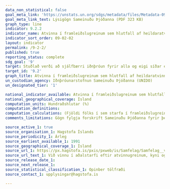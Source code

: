 ```yaml
---
data_non_statistical: false
goal_meta_link: 'https://unstats.un.org/sdgs/metadata/files/Metadata-09-02-02.pdf '
goal_meta_link_text: Lýsigögn Sameinuðu Þjóðanna (PDF 323 KB)
graph_type: line
indicator: 9.2.2
indicator_name: Atvinna í framleiðslugreinum sem hlutfall af heildaratvinnuþátttöku.
indicator_sort_order: 09-02-02
layout: indicator
permalink: /9-2-2/
published: true
reporting_status: complete
sdg_goal: '9'
target: Stuðlað verði að sjálfbærri iðnþróun fyrir alla og eigi síðar en árið 2030 hafi hlutur iðnaðar í atvinnulífi og vergri landsframleiðslu aukist verulega í ljósi aðstæðna heima fyrir og tvöfaldast í þeim þróunarlöndum sem skemmst eru á veg komin.
target_id: '9.2'
graph_title: Atvinna í framleiðslugreinum sem hlutfall af heildaratvinnuþátttöku.
un_custodian_agency: Iðnþróunarstofnun Sameinuðu Þjóðanna (UNIDO)
un_designated_tier: '1'

national_indicator_available: Atvinna í framleiðslugreinum sem hlutfall af heildaratvinnuþátttöku.
national_geographical_coverage: Ísland
computation_units: Hundraðshlutar (%)
computation_definitions:
computation_calculations: (Fjöldi fólks í sem starfa í framleiðslugreinum / Fjöldi vinnandi fólks á atvinnumarkaði) * 100
comments_limitations: Gögn fylgja forskrift Sameinuðu Þjóðanna fyrir þennan mælikvarða. Þessi mælikvarði var fundinn í samstarfi við sérfræðinga á þessu sviði.

source_active_1: true
source_organisation_1: Hagstofa Íslands
source_periodicity_1: Árleg
source_earliest_available_1: 1991
source_geographical_coverage_1: Ísland
source_url_1: https://px.hagstofa.is/pxis/pxweb/is/Samfelag/Samfelag__vinnumarkadur__vinnumarkadsrannsokn__3_arstolur/VIN01106.px
source_url_text_1: Við vinnu í aðalstarfi eftir atvinnugreinum, kyni og búsetu 1991-2018
source_release_date_1:
source_next_release_1:
source_statistical_classification_1: Opinber tölfræði
source_contact_1: upplysingar@hagstofa.is

---
```

